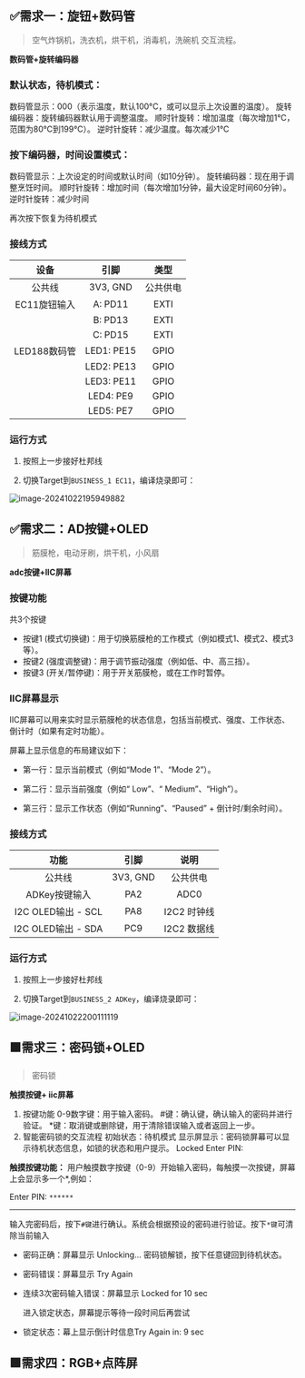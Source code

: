 ## ✅需求一：旋钮+数码管

> 空气炸锅机，洗衣机，烘干机，消毒机，洗碗机 交互流程。

**数码管+旋转编码器**

### 默认状态，待机模式：

数码管显示：000（表示温度，默认100°C，或可以显示上次设置的温度）。
旋转编码器：旋转编码器默认用于调整温度。
顺时针旋转：增加温度（每次增加1°C，范围为80°C到199°C）。
逆时针旋转：减少温度。每次减少1°C

### 按下编码器，时间设置模式：

数码管显示：上次设定的时间或默认时间（如10分钟）。
旋转编码器：现在用于调整烹饪时间。
顺时针旋转：增加时间（每次增加1分钟，最大设定时间60分钟）。
逆时针旋转：减少时间

再次按下恢复为待机模式

### 接线方式

|     设备     |    引脚    |   类型   |
| :----------: | :--------: | :------: |
|    公共线    |  3V3, GND  | 公共供电 |
| EC11旋钮输入 |  A: PD11   |   EXTI   |
|              |  B: PD13   |   EXTI   |
|              |  C: PD15   |   EXTI   |
| LED188数码管 | LED1: PE15 |   GPIO   |
|              | LED2: PE13 |   GPIO   |
|              | LED3: PE11 |   GPIO   |
|              | LED4: PE9  |   GPIO   |
|              | LED5: PE7  |   GPIO   |

### 运行方式

1. 按照上一步接好杜邦线

2. 切换Target到`BUSINESS_1 EC11`，编译烧录即可：

![image-20241022195949882](./Image/image-20241022195949882.png)

## ✅需求二：AD按键+OLED

> 筋膜枪，电动牙刷，烘干机，小风扇  

**adc按键+IIC屏幕** 

### 按键功能

共3个按键

- 按键1 (模式切换键)：用于切换筋膜枪的工作模式（例如模式1、模式2、模式3等）。
- 按键2 (强度调整键)：用于调节振动强度（例如低、中、高三挡）。
- 按键3 (开关/暂停键)：用于开关筋膜枪，或在工作时暂停。

### IIC屏幕显示

IIC屏幕可以用来实时显示筋膜枪的状态信息，包括当前模式、强度、工作状态、倒计时（如果有定时功能）。

屏幕上显示信息的布局建议如下：

- 第一行：显示当前模式（例如“Mode 1”、“Mode 2”）。

- 第二行：显示当前强度（例如“ Low”、“ Medium”、“High”）。
- 第三行：显示工作状态（例如“Running”、“Paused” + 倒计时/剩余时间）。

### 接线方式

|        功能        |   引脚   |    说明     |
| :----------------: | :------: | :---------: |
|       公共线       | 3V3, GND |  公共供电   |
|   ADKey按键输入    |   PA2    |    ADC0     |
| I2C OLED输出 - SCL |   PA8    | I2C2 时钟线 |
| I2C OLED输出 - SDA |   PC9    | I2C2 数据线 |

### 运行方式

1. 按照上一步接好杜邦线

2. 切换Target到`BUSINESS_2 ADKey`，编译烧录即可：

![image-20241022200111119](./Image/image-20241022200111119.png)

## 🟩需求三：密码锁+OLED

> 密码锁  

**触摸按键+ iic屏幕**

1. 按键功能
0-9数字键：用于输入密码。
#键：确认键，确认输入的密码并进行验证。
*键：取消键或删除键，用于清除错误输入或者返回上一步。
2. 智能密码锁的交互流程
初始状态：待机模式
显示屏显示：密码锁屏幕可以显示待机状态信息，如锁的状态和用户提示。
Locked
Enter PIN:

**触摸按键功能：**
用户触摸数字按键（0-9）开始输入密码，每触摸一次按键，屏幕上会显示多一个*,例如：

Enter PIN: `******`
****

输入完密码后，按下`#键`进行确认。系统会根据预设的密码进行验证。按下`*键`可清除当前输入

- 密码正确：屏幕显示 Unlocking...
  密码锁解锁，按下任意键回到待机状态。
- 密码错误：屏幕显示 Try Again

- 连续3次密码输入错误：屏幕显示 Locked for 10 sec

  进入锁定状态，屏幕提示等待一段时间后再尝试

- 锁定状态：幕上显示倒计时信息Try Again in: 9 sec

## 🟩需求四：RGB+点阵屏

